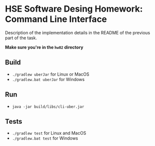 # HSE Software Desing Homework: Command Line Interface

Description of the implementation details in the README of the previous part of the task.

**Make sure you're in the `hw02` directory**

## Build
-   `./gradlew uberJar` for Linux or MacOS
-   `./gradlew.bat uberJar` for Windows

## Run
-   `java -jar build/libs/cli-uber.jar`

## Tests
-   `./gradlew test` for Linux and MacOS
-   `./gradlew.bat test` for Windows
